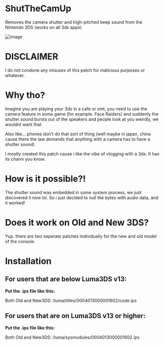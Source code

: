 # ShutTheCamUp
Removes the camera shutter and high-pitched beep sound from the Nintendo 3DS (works on all 3ds apps)

![image](https://github.com/TehFridge/ShutTheCamUp/assets/85436576/e2c71d2a-f0c6-4166-b4f5-c48f268e05a0)

# DISCLAIMER
I do not condone any misuses of this patch for malicious purposes or whatever.

# Why tho?
Imagine you are playing your 3ds in a cafe or smt, you need to use the camera feature in some game (for example. Face Raiders) and suddenly the shutter sound bursts out of the speakers and people look at you weirdly, we wouldnt want that. 

Also like... phones don't do that sort of thing (well maybe in japan, china cause there the law demands that anything with a camera has to have a shutter sound)

I mostly created this patch cause i like the vibe of vlogging with a 3ds. It has its charm you know.

# How is it possible?!
The shutter sound was embedded in some system process, we just discovered it now lol. So i just decided to null the bytes with audio data, and it worked!

# Does it work on Old and New 3DS?
Yup. there are two seperate patches individually for the new and old model of the console.

# Installation

## For users that are below Luma3DS v13:

**Put the .ips file like this:**

Both Old and New3DS: /luma/titles/0004013000001602/code.ips

## For users that are on Luma3DS v13 or higher:

**Put the .ips file like this:**

Both Old and New3DS: /luma/sysmodules/0004013000001602.ips

